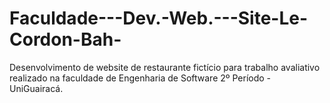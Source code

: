 # Faculdade---Dev.-Web.---Site-Le-Cordon-Bah-
Desenvolvimento de website de restaurante fictício para trabalho avaliativo realizado na faculdade de Engenharia de Software 2º Período - UniGuairacá.
